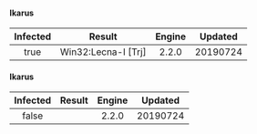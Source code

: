 #### Ikarus
| Infected      | Result      | Engine      | Updated      |
|:-------------:|:-----------:|:-----------:|:------------:|
| true | Win32:Lecna-I [Trj] | 2.2.0 | 20190724 |

#### Ikarus
| Infected      | Result      | Engine      | Updated      |
|:-------------:|:-----------:|:-----------:|:------------:|
| false |  | 2.2.0 | 20190724 |

